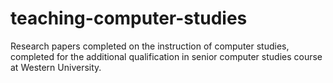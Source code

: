 # teaching-computer-studies
Research papers completed on the instruction of computer studies, completed for the additional qualification in senior computer studies course at Western University.
